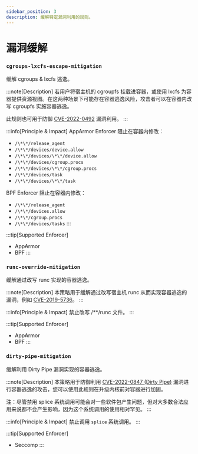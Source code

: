 ```yaml
---
sidebar_position: 3
description: 缓解特定漏洞利用的规则。
---
```


# 漏洞缓解

### `cgroups-lxcfs-escape-mitigation`

缓解 cgroups & lxcfs 逃逸。

:::note[Description]
若用户将宿主机的 cgroupfs 挂载进容器，或使用 lxcfs 为容器提供资源视图。在这两种场景下可能存在容器逃逸风险，攻击者可以在容器内改写 cgroupfs 实施容器逃逸。

此规则也可用于防御 [CVE-2022-0492](https://unit42.paloaltonetworks.com/cve-2022-0492-cgroups/) 漏洞利用。
:::

:::info[Principle & Impact]
AppArmor Enforcer 阻止在容器内修改：
* `/\*\*/release_agent`
* `/\*\*/devices/device.allow`
* `/\*\*/devices/\*\*/device.allow`
* `/\*\*/devices/cgroup.procs`
* `/\*\*/devices/\*\*/cgroup.procs`
* `/\*\*/devices/task`
* `/\*\*/devices/\*\*/task`

BPF Enforcer 阻止在容器内修改：
* `/\*\*/release_agent`
* `/\*\*/devices.allow`
* `/\*\*/cgroup.procs`
* `/\*\*/devices/tasks`
:::

:::tip[Supported Enforcer]
* AppArmor
* BPF
:::


### `runc-override-mitigation`

缓解通过改写 runc 实现的容器逃逸。

:::note[Description]
本策略用于缓解通过改写宿主机 runc 从而实现容器逃逸的漏洞，例如 [CVE-2019-5736](https://github.com/advisories/GHSA-gxmr-w5mj-v8hh)。
:::

:::info[Principle & Impact]
禁止改写 /**/runc 文件。
:::

:::tip[Supported Enforcer]
* AppArmor
* BPF
:::


### `dirty-pipe-mitigation`

缓解利用 Dirty Pipe 漏洞实现的容器逃逸。

:::note[Description]
本策略用于防御利用 [CVE-2022-0847 (Dirty Pipe)](https://dirtypipe.cm4all.com/) 漏洞进行容器逃逸的攻击，您可以使用此规则在升级内核前对容器进行加固。

注：尽管禁用 splice 系统调用可能会对一些软件包产生问题，但对大多数合法应用来说都不会产生影响，因为这个系统调用的使用相对罕见。
:::

:::info[Principle & Impact]
禁止调用 `splice` 系统调用。
:::

:::tip[Supported Enforcer]
* Seccomp
:::
